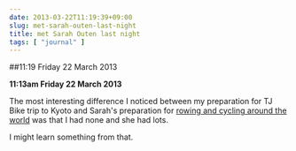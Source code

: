 ```yaml
---
date: 2013-03-22T11:19:39+09:00
slug: met-sarah-outen-last-night
title: met Sarah Outen last night
tags: [ "journal" ]
---
```


##11:19 Friday 22 March 2013

**11:13am Friday 22 March 2013**

The most interesting difference I noticed between my preparation for TJ Bike trip to Kyoto and Sarah's preparation for [rowing and cycling around the world](http://www.sarahouten.com/) was that I had none and she had lots.

I might learn something from that.
